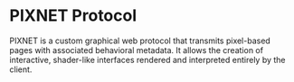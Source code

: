 # PIXNET Protocol

PIXNET is a custom graphical web protocol that transmits pixel-based pages with associated behavioral metadata. It allows the creation of interactive, shader-like interfaces rendered and interpreted entirely by the client.
